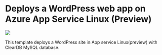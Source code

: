 # Deploys a WordPress web app on Azure App Service Linux (Preview)
<a href="https://portal.azure.com/#create/Microsoft.Template/uri/https%3A%2F%2Fraw.githubusercontent.com%2FSunbuild%2Fazure-quickstart-templates%2Fdev%2Fwordpress-app-service-linux%2Fazuredeploy.json" target="_blank">
  <img src="http://azuredeploy.net/deploybutton.png"/>
</a>


This template deploys a WordPress site in App service Linux(preview) with ClearDB MySQL database. 
